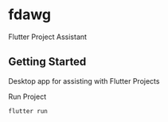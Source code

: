 # fdawg

Flutter Project Assistant

## Getting Started

Desktop app for assisting with Flutter Projects

Run Project
 
```shell
flutter run
```
